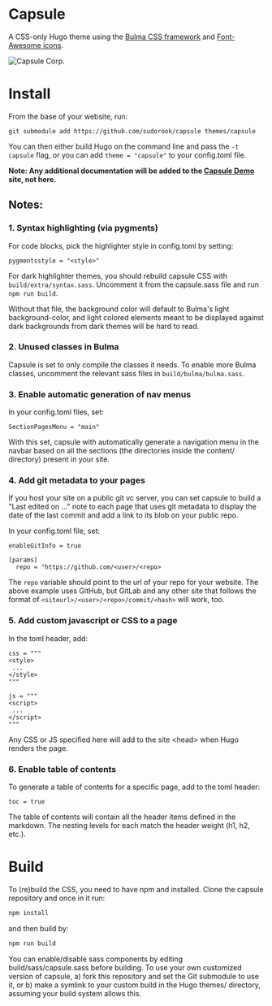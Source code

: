 # Capsule

A CSS-only Hugo theme using the [Bulma CSS
framework](https://github.com/jgthms/bulma) and [Font-Awesome
icons](https://github.com/FortAwesome/Font-Awesome).

![Capsule Corp.](https://raw.githubusercontent.com/sudorook/capsule/master/assets/capsule-corp.png)

# Install

From the base of your website, run: 

```
git submodule add https://github.com/sudorook/capsule themes/capsule
```

You can then either build Hugo on the command line and pass the `-t capsule`
flag, or you can add `theme = "capsule"` to your config.toml file.


**Note: Any additional documentation will be added to the [Capsule
Demo](https://sudorook.gitlab.io/capsule-demo) site, not here.**



## Notes: 

### 1. Syntax highlighting (via pygments)

For code blocks, pick the highlighter style in config.toml by setting: 
```
pygmentsstyle = "<style>"
```

For dark highlighter themes, you should rebuild capsule CSS with
`build/extra/syntax.sass`. Uncomment it from the capsule.sass file and run
`npm run build`.

Without that file, the background color will default to Bulma's light
background-color, and light colored elements meant to be displayed against dark
backgrounds from dark themes will be hard to read.


### 2. Unused classes in Bulma

Capsule is set to only compile the classes it needs. To enable more Bulma
classes, uncomment the relevant sass files in `build/bulma/bulma.sass`.


### 3. Enable automatic generation of nav menus

In your config.toml files, set:

```
SectionPagesMenu = "main"
```

With this set, capsule with automatically generate a navigation menu in the
navbar based on all the sections (the directories inside the content/
directory) present in your site.


### 4. Add git metadata to your pages

If you host your site on a public git vc server, you can set capsule to build a
"Last edited on ..." note to each page that uses git metadata to display the
date of the last commit and add a link to its blob on your public repo. 

In your config.toml file, set:
```
enableGitInfo = true

[params]
  repo = "https://github.com/<user>/<repo>

```

The `repo` variable should point to the url of your repo for your website. The
above example uses GitHub, but GitLab and any other site that follows the
format of `<siteurl>/<user>/<repo>/commit/<hash>` will work, too. 


### 5. Add custom javascript or CSS to a page

In the toml header, add: 
```
css = """
<style>
 ...
</style>
"""

js = """
<script>
 ...
</script>
"""
```

Any CSS or JS specified here will add to the site \<head\> when Hugo renders
the page.


### 6. Enable table of contents

To generate a table of contents for a specific page, add to the toml header:
```
toc = true
```

The table of contents will contain all the header items defined in the
markdown. The nesting levels for each match the header weight (h1, h2, etc.).


# Build

To (re)build the CSS, you need to have npm and installed. Clone the
capsule repository and once in it run:

```bash
npm install
```

and then build by:

```bash
npm run build
```

You can enable/disable sass components by editing build/sass/capsule.sass
before building. To use your own customized version of capsule, a) fork this
repository and set the Git submodule to use it, or b) make a symlink to your
custom build in the Hugo themes/ directory, assuming your build system allows
this.
